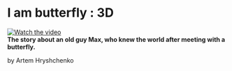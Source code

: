 # I am butterfly : 3D

[![Watch the video](https://img.itch.zone/aW1nLzEwNzk3NTYxLnBuZw==/315x250%23c/3gXgCQ.png)](https://youtu.be/dLOK0OCu108) <br>
**The story about an old guy Max, who knew the world after meeting with a butterfly.**<br>

by Artem Hryshchenko <br>
